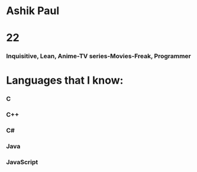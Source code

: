 <h1>Ashik Paul</h1>

<h1><strong>22</strong></h1>
<h3>Inquisitive, Lean, Anime-TV series-Movies-Freak, Programmer</h3>

<h1>Languages that I know:</h1>

<h3>C</h2>
<h3>C++</h2>
<h3>C#</h2>
<h3>Java</h2>
<h3>JavaScript</h2>


